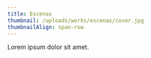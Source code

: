 ```yaml
---
title: Escenas
thumbnail: /uploads/works/escenas/cover.jpg
thumbnailAlign: span-row
---
```


Lorem ipsum dolor sit amet.
